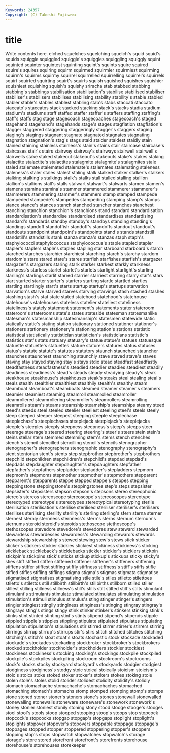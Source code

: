```yaml
---
Keywords: 24357 
Copyright: (C) Takeshi Fujisawa
---
```


# title

Write contents here.
elched
squelches squelching squelch's squid squid's squids squiggle squiggled squiggle's squiggles
squiggling squiggly squint squinted squinter squintest squinting squint's squints squire
squired squire's squires squiring squirm squirmed squirmier squirmiest squirming squirm's
squirms squirmy squirrel squirrelled squirrelling squirrel's squirrels squirt squirted squirting
squirt's squirts squish squished squishes squishier squishiest squishing squish's squishy
sriracha stab stabbed stabbing stabbing's stabbings stabilisation stabilisation's stabilise stabilised
stabiliser stabiliser's stabilisers stabilises stabilising stability stability's stable stabled stabler
stable's stables stablest stabling stab's stabs staccati staccato staccato's staccatos
stack stacked stacking stack's stacks stadia stadium stadium's stadiums staff
staffed staffer staffer's staffers staffing staffing's staff's staffs stag stage
stagecoach stagecoaches stagecoach's staged stagehand stagehand's stagehands stage's stages stagflation
stagflation's stagger staggered staggering staggeringly stagger's staggers staging staging's stagings
stagnant stagnate stagnated stagnates stagnating stagnation stagnation's stag's stags staid
staider staidest staidly stain stained staining stainless stainless's stain's stains
stair staircase staircase's staircases stair's stairs stairway stairway's stairways stairwell
stairwell's stairwells stake staked stakeout stakeout's stakeouts stake's stakes staking
stalactite stalactite's stalactites stalagmite stalagmite's stalagmites stale staled stalemate stalemated
stalemate's stalemates stalemating staleness staleness's staler stales stalest staling stalk
stalked stalker stalker's stalkers stalking stalking's stalkings stalk's stalks stall
stalled stalling stallion stallion's stallions stall's stalls stalwart stalwart's stalwarts
stamen stamen's stamens stamina stamina's stammer stammered stammerer stammerer's stammerers
stammering stammer's stammers stamp stamped stampede stampeded stampede's stampedes stampeding
stamping stamp's stamps stance stance's stances stanch stanched stancher stanches
stanchest stanching stanchion stanchion's stanchions stand standard standardisation standardisation's standardise
standardised standardises standardising standard's standards standby standby's standbys standing standing's
standings standoff standoffish standoff's standoffs standout standout's standouts standpoint standpoint's
standpoints stand's stands standstill standstill's standstills stank stanza stanza's stanzas
staph staph's staphylococci staphylococcus staphylococcus's staple stapled stapler stapler's staplers
staple's staples stapling star starboard starboard's starch starched starches starchier
starchiest starching starch's starchy stardom stardom's stare stared stare's stares
starfish starfishes starfish's stargazer stargazer's stargazers staring stark starker starkest
starkly starkness starkness's starless starlet starlet's starlets starlight starlight's starling
starling's starlings starlit starred starrier starriest starring starry star's stars
start started starter starter's starters starting startle startled startles startling
startlingly start's starts startup startup's startups starvation starvation's starve starved
starves starving starvings stash stashed stashes stashing stash's stat state
stated statehood statehood's statehouse statehouse's statehouses stateless statelier stateliest stateliness
stateliness's stately statement statement's statements stater stateroom stateroom's staterooms state's
states stateside statesman statesmanlike statesman's statesmanship statesmanship's statesmen statewide static
statically static's stating station stationary stationed stationer stationer's stationers stationery
stationery's stationing station's stations statistic statistical statistically statistician statistician's statisticians
statistic's statistics stat's stats statuary statuary's statue statue's statues statuesque
statuette statuette's statuettes stature stature's statures status statuses status's statute
statute's statutes statutory staunch staunched stauncher staunches staunchest staunching staunchly
stave staved stave's staves staving stay stayed staying stay's stays
stdio stead steadfast steadfastly steadfastness steadfastness's steadied steadier steadies steadiest
steadily steadiness steadiness's stead's steads steady steadying steady's steak steakhouse
steakhouse's steakhouses steak's steaks steal stealing steal's steals stealth stealthier
stealthiest stealthily stealth's stealthy steam steamboat steamboat's steamboats steamed steamer
steamer's steamers steamier steamiest steaming steamroll steamrolled steamroller steamrollered steamrollering
steamroller's steamrollers steamrolling steamrolls steam's steams steamship steamship's steamships steamy
steed steed's steeds steel steeled steelier steeliest steeling steel's steels
steely steep steeped steeper steepest steeping steeple steeplechase steeplechase's steeplechases
steeplejack steeplejack's steeplejacks steeple's steeples steeply steepness steepness's steep's steeps
steer steerage steerage's steered steering steering's steer's steers stein stein's
steins stellar stem stemmed stemming stem's stems stench stenches stench's
stencil stencilled stencilling stencil's stencils stenographer stenographer's stenographers stenographic stenography
stenography's stent stentorian stent's stents step stepbrother stepbrother's stepbrothers stepchild
stepchildren stepchildren's stepchild's stepdad stepdad's stepdads stepdaughter stepdaughter's stepdaughters stepfather
stepfather's stepfathers stepladder stepladder's stepladders stepmom stepmom's stepmoms stepmother stepmother's
stepmothers stepparent stepparent's stepparents steppe stepped steppe's steppes stepping steppingstone
steppingstone's steppingstones step's steps stepsister stepsister's stepsisters stepson stepson's stepsons
stereo stereophonic stereo's stereos stereoscope stereoscope's stereoscopes stereotype stereotyped stereotype's
stereotypes stereotypical stereotyping sterile sterilisation sterilisation's sterilise sterilised steriliser steriliser's
sterilisers sterilises sterilising sterility sterility's sterling sterling's stern sterna sterner
sternest sternly sternness sternness's stern's sterns sternum sternum's sternums steroid
steroid's steroids stethoscope stethoscope's stethoscopes stevedore stevedore's stevedores stew steward
stewarded stewardess stewardesses stewardess's stewarding steward's stewards stewardship stewardship's stewed
stewing stew's stews stick sticker sticker's stickers stickier stickies stickiest
stickiness stickiness's sticking stickleback stickleback's sticklebacks stickler stickler's sticklers stickpin
stickpin's stickpins stick's sticks stickup stickup's stickups sticky sticky's sties
stiff stiffed stiffen stiffened stiffener stiffener's stiffeners stiffening stiffens stiffer
stiffest stiffing stiffly stiffness stiffness's stiff's stiffs stifle stifled stifles
stifling stiflings stigma stigma's stigmas stigmata stigmatise stigmatised stigmatises stigmatising
stile stile's stiles stiletto stilettoes stiletto's stilettos still stillbirth stillbirth's
stillbirths stillborn stilled stiller stillest stilling stillness stillness's still's stills
stilt stilted stilt's stilts stimulant stimulant's stimulants stimulate stimulated stimulates
stimulating stimulation stimulation's stimuli stimulus stimulus's sting stinger stinger's stingers
stingier stingiest stingily stinginess stinginess's stinging stingray stingray's stingrays sting's
stings stingy stink stinker stinker's stinkers stinking stink's stinks stint
stinted stinting stint's stints stipend stipend's stipends stipple stippled stipple's
stipples stippling stipulate stipulated stipulates stipulating stipulation stipulation's stipulations stir
stirred stirrer stirrer's stirrers stirring stirrings stirrup stirrup's stirrups stir's
stirs stitch stitched stitches stitching stitching's stitch's stoat stoat's stoats
stochastic stock stockade stockaded stockade's stockades stockading stockbroker stockbroker's stockbrokers
stocked stockholder stockholder's stockholders stockier stockiest stockiness stockiness's stocking stocking's
stockings stockpile stockpiled stockpile's stockpiles stockpiling stockroom stockroom's stockrooms stock's
stocks stocky stockyard stockyard's stockyards stodgier stodgiest stodginess stodginess's stodgy
stoic stoical stoically stoicism stoicism's stoic's stoics stoke stoked stoker
stoker's stokers stokes stoking stole stolen stole's stoles stolid stolider
stolidest stolidity stolidity's stolidly stomach stomachache stomachache's stomachaches stomached stomaching
stomach's stomachs stomp stomped stomping stomp's stomps stone stoned stoner
stoner's stoners stone's stones stonewall stonewalled stonewalling stonewalls stoneware stoneware's
stonework stonework's stoney stonier stoniest stonily stoning stony stood stooge
stooge's stooges stool stool's stools stoop stooped stooping stoop's stoops
stop stopcock stopcock's stopcocks stopgap stopgap's stopgaps stoplight stoplight's stoplights
stopover stopover's stopovers stoppable stoppage stoppage's stoppages stopped stopper stoppered
stoppering stopper's stoppers stopping stop's stops stopwatch stopwatches stopwatch's storage
storage's store stored storefront storefront's storefronts storehouse storehouse's storehouses storekeeper
